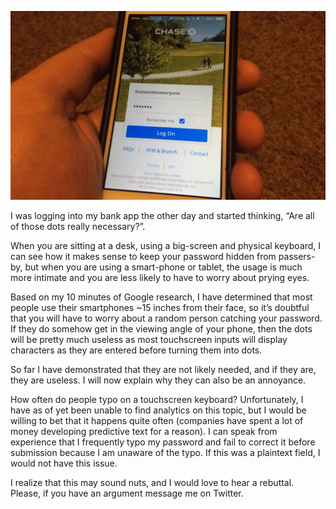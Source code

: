 <!--
Title: Are Secure Input Fields Relevant on Mobile Devices?
Date: 2014/05/29
Template: post
Blog: true
-->

![Picture of a phone with secure entry field][1]

I was logging into my bank app the other day and started thinking, “Are all of those dots really necessary?”.

When you are sitting at a desk, using a big-screen and physical keyboard, I can see how it makes sense to keep your password hidden from passers-by, but when you are using a smart-phone or tablet, the usage is much more intimate and you are less likely to have to worry about prying eyes.

Based on my 10 minutes of Google research, I have determined that most people use their smartphones ~15 inches from their face, so it’s doubtful that you will have to worry about a random person catching your password. If they do somehow get in the viewing angle of your phone, then the dots will be pretty much useless as most touchscreen inputs will display characters as they are entered before turning them into dots.

So far I have demonstrated that they are not likely needed, and if they are, they are useless. I will now explain why they can also be an annoyance.

How often do people typo on a touchscreen keyboard? Unfortunately, I have as of yet been unable to find analytics on this topic, but I would be willing to bet that it happens quite often (companies have spent a lot of money developing predictive text for a reason). I can speak from experience that I frequently typo my password and fail to correct it before submission because I am unaware of the typo. If this was a plaintext field, I would not have this issue.

I realize that this may sound nuts, and I would love to hear a rebuttal. Please, if you have an argument message me on Twitter.

[1]: content/images/20140529-221714-80234108.jpg